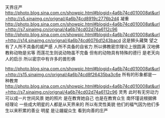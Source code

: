 天界庄严
http://photo.blog.sina.com.cn/showpic.html#blogid=4a6b74cd010008at&url=http://s5.sinaimg.cn/orignal/4a6b74cd8919c2776b2d4
凝重
http://photo.blog.sina.com.cn/showpic.html#blogid=4a6b74cd010008at&url=http://s7.sinaimg.cn/orignal/4a6b74cd02d74a6112c96
http://photo.blog.sina.com.cn/showpic.html#blogid=4a6b74cd010008at&url=http://s14.sinaimg.cn/orignal/4a6b74cd6076d1243bacd
这是狮头藏獒
望之有了人所不具备的威严感
人所不具备的自省力
所以佛教密宗理论上很圆满
汉地佛教称动物是劣等
而莲花生则说动物虽不完备
但有的动物具有特殊的德行
是老天向人的启示
所以密宗中有许多的兽形佛
 
http://photo.blog.sina.com.cn/showpic.html#blogid=4a6b74cd010008at&url=http://s15.sinaimg.cn/orignal/4a6b74cd8f26435ba3c6e
所有的形象都是一种教育
http://photo.blog.sina.com.cn/showpic.html#blogid=4a6b74cd010008at&url=http://s7.sinaimg.cn/orignal/4a6b74cd02d74a6112c96
 灵秀 此时有无穷动力 可以成一片世间风景 她的照片 
是在教育她自己
也是在教育众生
南怀瑾说根据佛经理论
一些成大明星的人都是从天界来的
所以有灵性美貌
他们的福气因为他们多生以来积累的善业
明星
是让龌龊众生
看到向善的庄严
 
